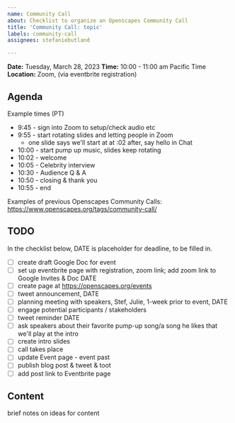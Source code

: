 ```yaml
---
name: Community Call
about: Checklist to organize an Openscapes Community Call
title: 'Community Call: topic'
labels: community-call
assignees: stefaniebutland

---
```


**Date:** Tuesday, March 28, 2023
**Time:** 10:00 - 11:00 am Pacific Time
**Location:** Zoom, (via eventbrite registration)

## Agenda

Example times (PT)

- 9:45 - sign into Zoom to setup/check audio etc
- 9:55 - start rotating slides and letting people in Zoom
	- one slide says we'll start at at :02 after, say hello in Chat
- 10:00 - start pump up music, slides keep rotating
- 10:02 - welcome 
- 10:05 - Celebrity interview
- 10:30 - Audience Q & A
- 10:50 - closing & thank you
- 10:55 - end

Examples of previous Openscapes Community Calls: https://www.openscapes.org/tags/community-call/

## TODO

In the checklist below, DATE is placeholder for deadline, to be filled in.

- [ ] create draft Google Doc for event 
- [ ] set up eventbrite page with registration, zoom link; add zoom link to Google Invites & Doc DATE
- [ ] create page at https://openscapes.org/events
- [ ] tweet announcement, DATE
- [ ] planning meeting with speakers, Stef, Julie, 1-week prior to event, DATE
- [ ] engage potential participants / stakeholders
- [ ] tweet reminder DATE
- [ ] ask speakers about their favorite pump-up song/a song he likes that we'll play at the intro
- [ ] create intro slides
- [ ] call takes place
- [ ] update Event page - event past
- [ ] publish blog post & tweet & toot
- [ ] add post link to Eventbrite page

## Content

brief notes on ideas for content
